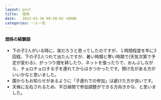 ```yaml
---
layout: post
title:  畑係
date:   2023-03-30 09:50:02 +0900
categories: 一人一役
---
```

#### 畑係の経験談

- 下の子2人がいる時に、楽だろうと思ってしたのですが、１時間程度を年に3回程、下の子2人つれて出たんですが、暑い時期と寒い時期で(天気次第で予定が変わる)、がっつり畑を耕したり、ネットを張ったりで、おんぶしながら、チョロチョロする子を連れてからはきつかったです。預け先がある方がいいかなと思いました。
- 園からもお知らせがあるように「子連れでの参加」は避けた方が良いです。
- 天候に左右されるため、平日昼間で参加調整ができる方向きかな、と思いました。
